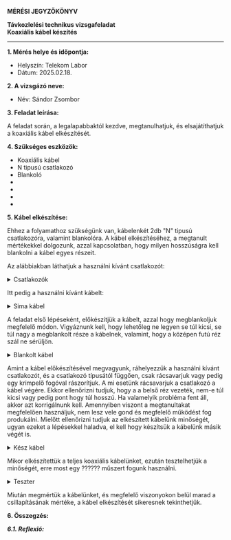 **MÉRÉSI JEGYZŐKÖNYV**

**Távkozlelési technikus vizsgafeladat**  
**Koaxiális kábel készítés**

---

**1. Mérés helye és időpontja:**  
- Helyszín: Telekom Labor
- Dátum: 2025.02.18.


**2. A vizsgázó neve:**  
- Név: Sándor Zsombor

**3. Feladat leírása:**

A feladat során, a legalapabbaktól kezdve, megtanulhatjuk, és elsajátíthatjuk a koaxiális kábel elkészítését.

**4. Szükséges eszközök:**  

- Koaxiális kábel
- N tipusú csatlakozó
- Blankoló
- 
- 
- 
- 

**5. Kábel elkészítése:**

Ehhez a folyamathoz szükségünk van, kábelenkét 2db "N" tipusú csatlakozóra, valamint blankolóra. A kábel elkészítéséhez, a megtanult mértékekkel dolgozunk, azzal kapcsolatban, hogy milyen hosszúságra kell blankolni a kábel egyes részeit.

Az alábbiakban láthatjuk a használni kívánt csatlakozót:

<details>
    <summary>Csatlakozók</summary>
    <img src="" width="360" height="640">
</details>

Itt pedig a használni kívánt kábelt:

<details>
    <summary>Sima kábel</summary>
    <img src="" width="360" height="640">
</details>

A feladat első lépéseként, előkészítjük a kábelt, azzal hogy megblankoljuk megfelelő módon. Vigyáznunk kell, hogy lehetőleg ne legyen se túl kicsi, se túl nagy a megblankolt része a kábelnek, valamint, hogy a középen futú réz szál ne sérüljön.

<details>
    <summary>Blankolt kábel</summary>
    <img src="" width="360" height="640">
</details>

Amint a kábel előkészítésével megvagyunk, ráhelyezzük a használni kívánt csatlakozót, és a csatlakozó típusától függően, csak rácsavarjuk vagy pedig egy krimpelő fogóval rászorítjuk. A mi esetünk rácsavarjuk a csatlakozó a kábel végére. Ekkor ellenőrizni tudjuk, hogy a a belső réz vezeték, nem-e túl kicsi vagy pedig pont hogy túl hosszú. Ha valamelyik probléma fent áll, akkor azt korrigálnunk kell. Amennyiben viszont a megtanultakat megfelelően használjuk, nem lesz vele gond és megfelelő működést fog produkálni.
Mielőtt ellenőrizni tudjuk az elkészített kábelünk minőségét, ugyan ezeket a lépésekkel haladva, el kell hogy készítsük a kábelünk másik végét is.

<details>
    <summary>Kész kábel</summary>
    <img src="" width="360" height="640">
</details>

Mikor elkészítettük a teljes koaxiális kábelünket, ezután tesztelhetjük a minőségét, erre most egy ?????? műszert fogunk használni.

<details>
    <summary>Teszter</summary>
    <img src="" width="360" height="640">
</details>

Miután megmértük a kábelünket, és megfelelő viszonyokon belül marad a csillapításának mértéke, a kábel elkészítését sikeresnek tekinthetjük.

**6. Összegzés:**



***6.1. Reflexió:***

